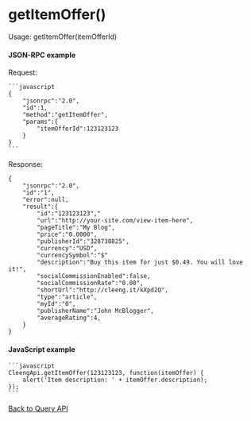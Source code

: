 getItemOffer()
==============

Usage:
    getItemOffer(itemOfferId)

#### JSON-RPC example

Request:

    ```javascript
    {
        "jsonrpc":"2.0",
        "id":1,
        "method":"getItemOffer",
        "params":{
            "itemOfferId":123123123
        }
    }
    ```

Response:

    {
        "jsonrpc":"2.0",
        "id":"1",
        "error":null,
        "result":{
            "id":"123123123","
            "url":"http://your-site.com/view-item-here",
            "pageTitle":"My Blog",
            "price":"0.0000",
            "publisherId":"328738825",
            "currency":"USD",
            "currencySymbol":"$"
            "description":"Buy this item for just $0.49. You will love it!",
            "socialCommissionEnabled":false,
            "socialCommissionRate":"0.00",
            "shortUrl":"http://cleeng.it/kXpd2Q",
            "type":"article",
            "myId":"0",
            "publisherName":"John McBlogger",
            "averageRating":4,
        }
    }


#### JavaScript example

    ```javascript
    CleengApi.getItemOffer(123123123, function(itemOffer) {
        alert('Item description: ' + itemOffer.description);
    });
    ```


[Back to Query API](Reference/Query_API)
